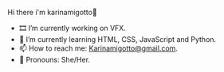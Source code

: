    Hi there i'm karinamigotto👋



- 🎞️ I’m currently working on VFX.
- 📖 I’m currently learning HTML, CSS, JavaScript and Python.
- 📫 How to reach me: Karinamigotto@gmail.com. 
- 💄 Pronouns: She/Her.
